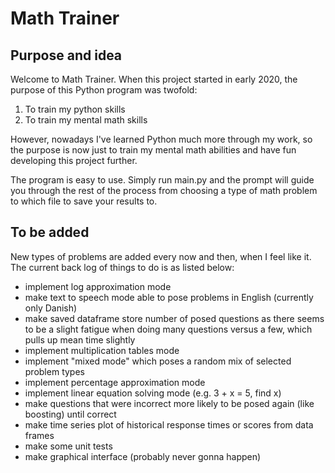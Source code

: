 # Math Trainer

## Purpose and idea

Welcome to Math Trainer. When this project started in early 2020, 
the purpose of this Python program was twofold:
 1) To train my python skills
 2) To train my mental math skills

However, nowadays I've learned Python much more through my 
work, so the purpose is now just to train my mental math 
abilities and have fun developing this project further.

The program is easy to use. Simply run main.py and the 
prompt will guide you through the rest of the process 
from choosing a type of math problem to which file to save 
your results to. 

## To be added

New types of problems are added every now and then, when 
I feel like it. The current back log of things to do is 
as listed below:

- implement log approximation mode
- make text to speech mode able to pose problems in English (currently only Danish)
- make saved dataframe store number of posed questions as there seems to be a slight fatigue
  when doing many questions versus a few, which pulls up mean time slightly
- implement multiplication tables mode  
- implement "mixed mode" which poses a random mix of selected problem types
- implement percentage approximation mode
- implement linear equation solving mode (e.g. 3 + x = 5, find x)
- make questions that were incorrect more likely to be posed again (like boosting) until correct  
- make time series plot of historical response times or scores from data frames
- make some unit tests  
- make graphical interface (probably never gonna happen)